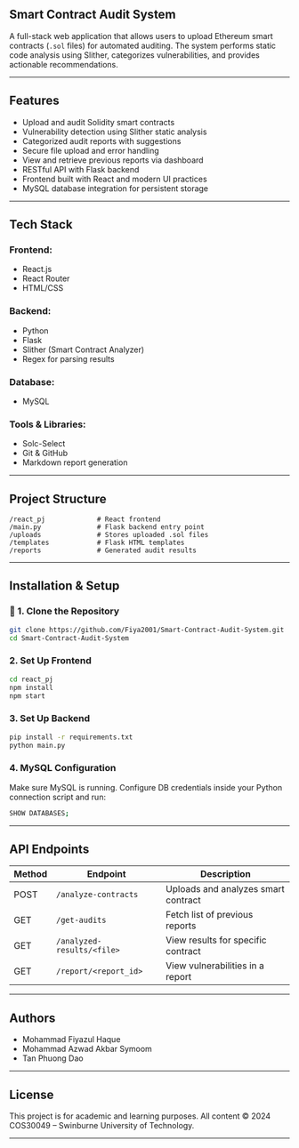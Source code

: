 
## Smart Contract Audit System

A full-stack web application that allows users to upload Ethereum smart contracts (`.sol` files) for automated auditing. The system performs static code analysis using Slither, categorizes vulnerabilities, and provides actionable recommendations.

---

##  Features

- Upload and audit Solidity smart contracts
- Vulnerability detection using Slither static analysis
- Categorized audit reports with suggestions
- Secure file upload and error handling
- View and retrieve previous reports via dashboard
- RESTful API with Flask backend
- Frontend built with React and modern UI practices
- MySQL database integration for persistent storage

---

##  Tech Stack

### Frontend:
- React.js
- React Router
- HTML/CSS

### Backend:
- Python
- Flask
- Slither (Smart Contract Analyzer)
- Regex for parsing results

### Database:
- MySQL

### Tools & Libraries:
- Solc-Select
- Git & GitHub
- Markdown report generation

---

##  Project Structure

```
/react_pj             # React frontend
/main.py              # Flask backend entry point
/uploads              # Stores uploaded .sol files
/templates            # Flask HTML templates
/reports              # Generated audit results
```

---

##  Installation & Setup

### 🔹 1. Clone the Repository

```bash
git clone https://github.com/Fiya2001/Smart-Contract-Audit-System.git
cd Smart-Contract-Audit-System
```

###  2. Set Up Frontend

```bash
cd react_pj
npm install
npm start
```

###  3. Set Up Backend

```bash
pip install -r requirements.txt
python main.py
```

###  4. MySQL Configuration

Make sure MySQL is running. Configure DB credentials inside your Python connection script and run:

```bash
SHOW DATABASES;
```

---

##  API Endpoints

| Method | Endpoint                     | Description                           |
|--------|------------------------------|---------------------------------------|
| POST   | `/analyze-contracts`         | Uploads and analyzes smart contract   |
| GET    | `/get-audits`                | Fetch list of previous reports        |
| GET    | `/analyzed-results/<file>`   | View results for specific contract    |
| GET    | `/report/<report_id>`        | View vulnerabilities in a report      |

---

##  Authors

- Mohammad Fiyazul Haque  
- Mohammad Azwad Akbar Symoom  
- Tan Phuong Dao

---

##  License

This project is for academic and learning purposes. All content © 2024 COS30049 – Swinburne University of Technology.

---
